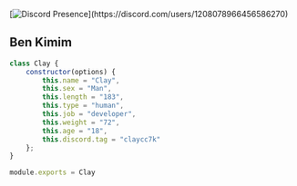 [![Discord Presence](https://lanyard-profile-readme.vercel.app/api/1208078966456586270?theme=dark&animated=true&borderRadius=30px&idleMessage=Probably%20doing%20something%20else...)](https://discord.com/users/1208078966456586270)

<h2>Ben Kimim</h2>

```js
class Clay {
    constructor(options) {
        this.name = "Clay",
        this.sex = "Man",
        this.length = "183",
        this.type = "human",
        this.job = "developer",
        this.weight = "72",
        this.age = "18",
        this.discord.tag = "claycc7k"
    };
}

module.exports = Clay
```
